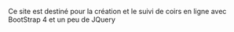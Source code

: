 Ce site est destiné pour la création et le suivi de coirs en ligne avec BootStrap 4 et un peu de JQuery